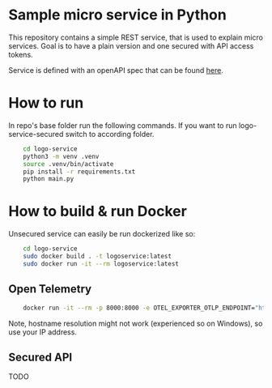 # Sample micro service in Python

This repository contains a simple REST service, that is used to explain micro services. Goal is to have a plain version and one secured with API access tokens.

Service is defined with an openAPI spec that can be found [here](api-definition/logoservice.yaml).

# How to run
In repo's base folder run the following commands. If you want to run logo-service-secured switch to according folder.
```bash
    cd logo-service
    python3 -m venv .venv
    source .venv/bin/activate
    pip install -r requirements.txt
    python main.py
```

# How to build & run Docker
Unsecured service can easily be run dockerized like so:
```bash
    cd logo-service
    sudo docker build . -t logoservice:latest
    sudo docker run -it --rm logoservice:latest
```

## Open Telemetry

```bash
    docker run -it --rm -p 8000:8000 -e OTEL_EXPORTER_OTLP_ENDPOINT="http://host:port" -e OTEL_SERVICE_NAME=logo-service  logo-service-otel:latest
```

Note, hostname resolution might not work (experienced so on Windows), so use your IP address. 

## Secured API

TODO